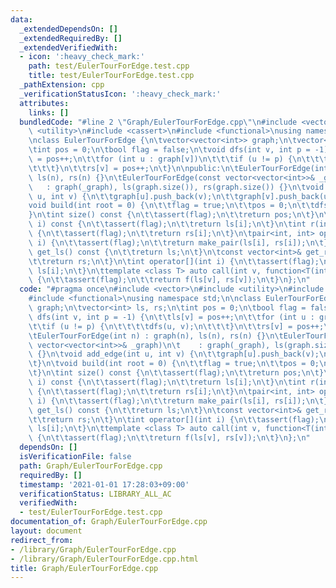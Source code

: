 ```yaml
---
data:
  _extendedDependsOn: []
  _extendedRequiredBy: []
  _extendedVerifiedWith:
  - icon: ':heavy_check_mark:'
    path: test/EulerTourForEdge.test.cpp
    title: test/EulerTourForEdge.test.cpp
  _pathExtension: cpp
  _verificationStatusIcon: ':heavy_check_mark:'
  attributes:
    links: []
  bundledCode: "#line 2 \"Graph/EulerTourForEdge.cpp\"\n#include <vector>\n#include\
    \ <utility>\n#include <cassert>\n#include <functional>\nusing namespace std;\n\
    \nclass EulerTourForEdge {\n\tvector<vector<int>> graph;\n\tvector<int> ls, rs;\n\
    \tint pos = 0;\n\tbool flag = false;\n\tvoid dfs(int v, int p = -1) {\n\t\tls[v]\
    \ = pos++;\n\t\tfor (int u : graph[v])\n\t\t\tif (u != p) {\n\t\t\t\tdfs(u, v);\n\
    \t\t\t}\n\t\trs[v] = pos++;\n\t}\n\npublic:\n\tEulerTourForEdge(int n) : graph(n),\
    \ ls(n), rs(n) {}\n\tEulerTourForEdge(const vector<vector<int>>& _graph)\n\t \
    \   : graph(_graph), ls(graph.size()), rs(graph.size()) {}\n\tvoid add_edge(int\
    \ u, int v) {\n\t\tgraph[u].push_back(v);\n\t\tgraph[v].push_back(u);\n\t}\n\t\
    void build(int root = 0) {\n\t\tflag = true;\n\t\tpos = 0;\n\t\tdfs(root);\n\t\
    }\n\tint size() const {\n\t\tassert(flag);\n\t\treturn pos;\n\t}\n\tint l(int\
    \ i) const {\n\t\tassert(flag);\n\t\treturn ls[i];\n\t}\n\tint r(int i) const\
    \ {\n\t\tassert(flag);\n\t\treturn rs[i];\n\t}\n\tpair<int, int> operator()(int\
    \ i) {\n\t\tassert(flag);\n\t\treturn make_pair(ls[i], rs[i]);\n\t}\n\tconst vector<int>&\
    \ get_ls() const {\n\t\treturn ls;\n\t}\n\tconst vector<int>& get_rs() const {\n\
    \t\treturn rs;\n\t}\n\tint operator[](int i) {\n\t\tassert(flag);\n\t\treturn\
    \ ls[i];\n\t}\n\ttemplate <class T> auto call(int v, function<T(int, int)>&& f)\
    \ {\n\t\tassert(flag);\n\t\treturn f(ls[v], rs[v]);\n\t}\n};\n"
  code: "#pragma once\n#include <vector>\n#include <utility>\n#include <cassert>\n\
    #include <functional>\nusing namespace std;\n\nclass EulerTourForEdge {\n\tvector<vector<int>>\
    \ graph;\n\tvector<int> ls, rs;\n\tint pos = 0;\n\tbool flag = false;\n\tvoid\
    \ dfs(int v, int p = -1) {\n\t\tls[v] = pos++;\n\t\tfor (int u : graph[v])\n\t\
    \t\tif (u != p) {\n\t\t\t\tdfs(u, v);\n\t\t\t}\n\t\trs[v] = pos++;\n\t}\n\npublic:\n\
    \tEulerTourForEdge(int n) : graph(n), ls(n), rs(n) {}\n\tEulerTourForEdge(const\
    \ vector<vector<int>>& _graph)\n\t    : graph(_graph), ls(graph.size()), rs(graph.size())\
    \ {}\n\tvoid add_edge(int u, int v) {\n\t\tgraph[u].push_back(v);\n\t\tgraph[v].push_back(u);\n\
    \t}\n\tvoid build(int root = 0) {\n\t\tflag = true;\n\t\tpos = 0;\n\t\tdfs(root);\n\
    \t}\n\tint size() const {\n\t\tassert(flag);\n\t\treturn pos;\n\t}\n\tint l(int\
    \ i) const {\n\t\tassert(flag);\n\t\treturn ls[i];\n\t}\n\tint r(int i) const\
    \ {\n\t\tassert(flag);\n\t\treturn rs[i];\n\t}\n\tpair<int, int> operator()(int\
    \ i) {\n\t\tassert(flag);\n\t\treturn make_pair(ls[i], rs[i]);\n\t}\n\tconst vector<int>&\
    \ get_ls() const {\n\t\treturn ls;\n\t}\n\tconst vector<int>& get_rs() const {\n\
    \t\treturn rs;\n\t}\n\tint operator[](int i) {\n\t\tassert(flag);\n\t\treturn\
    \ ls[i];\n\t}\n\ttemplate <class T> auto call(int v, function<T(int, int)>&& f)\
    \ {\n\t\tassert(flag);\n\t\treturn f(ls[v], rs[v]);\n\t}\n};\n"
  dependsOn: []
  isVerificationFile: false
  path: Graph/EulerTourForEdge.cpp
  requiredBy: []
  timestamp: '2021-01-01 17:28:03+09:00'
  verificationStatus: LIBRARY_ALL_AC
  verifiedWith:
  - test/EulerTourForEdge.test.cpp
documentation_of: Graph/EulerTourForEdge.cpp
layout: document
redirect_from:
- /library/Graph/EulerTourForEdge.cpp
- /library/Graph/EulerTourForEdge.cpp.html
title: Graph/EulerTourForEdge.cpp
---
```

